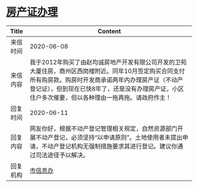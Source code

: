 # <a href="http://www.shangluo.gov.cn/zmhd/ldxxxx.jsp?urltype=leadermail.LeaderMailContentUrl&wbtreeid=1112&leadermailid=6000">房产证办理</a>
| Title |                                                               Content                                                                |
|:-----:|--------------------------------------------------------------------------------------------------------------------------------------|
| 来信时间  | 2020-06-08                                                                                                                           |
| 来信内容  | 我于2012年购买了由赵均诚房地产开发有限公司开发的卫苑大厦住房，商州区西岗楼附近。同年10月签定购买合同支付所有购房款。购房时开发商承诺两年内办理房产证（不动产登记证），但到现在已快8年了，还是没有办理房产证，小区住户多次催要，但以各种理由一拖再拖。请政府作主！ |
| 回复时间  | 2020-06-11                                                                                                                           |
| 回复内容  | 网友你好，根据不动产登记管理相关规定，自然资源部门开展不动产登记，必须坚持“以申请原则”。土地使用者未提出申请，不动产登记机构无强制措施要求其进行登记。建议你通过司法途径予以解决。                                           |
| 回复机构  | <a href="../../category/agencies/市信息办.md">市信息办</a>                                                                                   |